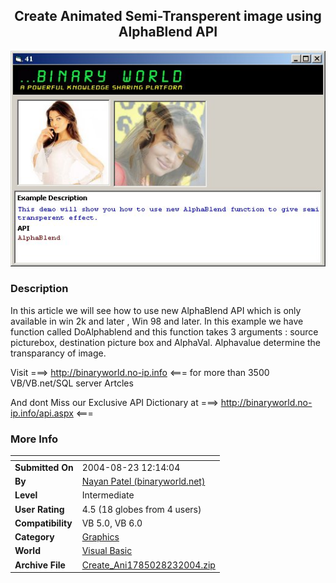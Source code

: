﻿<div align="center">

## Create Animated Semi\-Transperent image using AlphaBlend API

<img src="PIC20048231541555543.jpg">
</div>

### Description

In this article we will see how to use new AlphaBlend API which is only available in win 2k and later , Win 98 and later. In this example we have function called DoAlphablend and this function takes 3 arguments : source picturebox, destination picture box and AlphaVal. Alphavalue determine the transparancy of image.

Visit ===> http://binaryworld.no-ip.info <=== for more than 3500 VB/VB.net/SQL server Artcles

And dont Miss our Exclusive API Dictionary at ===> http://binaryworld.no-ip.info/api.aspx <===
 
### More Info
 


<span>             |<span>
---                |---
**Submitted On**   |2004-08-23 12:14:04
**By**             |[Nayan Patel \(binaryworld\.net\)](https://github.com/Planet-Source-Code/PSCIndex/blob/master/ByAuthor/nayan-patel-binaryworld-net.md)
**Level**          |Intermediate
**User Rating**    |4.5 (18 globes from 4 users)
**Compatibility**  |VB 5\.0, VB 6\.0
**Category**       |[Graphics](https://github.com/Planet-Source-Code/PSCIndex/blob/master/ByCategory/graphics__1-46.md)
**World**          |[Visual Basic](https://github.com/Planet-Source-Code/PSCIndex/blob/master/ByWorld/visual-basic.md)
**Archive File**   |[Create\_Ani1785028232004\.zip](https://github.com/Planet-Source-Code/nayan-patel-binaryworld-net-create-animated-semi-transperent-image-using-alphablend-api__1-55773/archive/master.zip)








